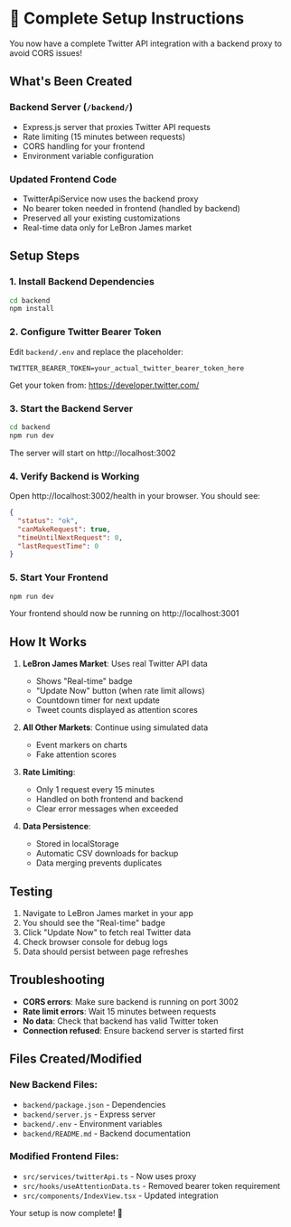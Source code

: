 # 🚀 Complete Setup Instructions

You now have a complete Twitter API integration with a backend proxy to avoid CORS issues!

## What's Been Created

### Backend Server (`/backend/`)
- Express.js server that proxies Twitter API requests
- Rate limiting (15 minutes between requests)
- CORS handling for your frontend
- Environment variable configuration

### Updated Frontend Code
- TwitterApiService now uses the backend proxy
- No bearer token needed in frontend (handled by backend)
- Preserved all your existing customizations
- Real-time data only for LeBron James market

## Setup Steps

### 1. Install Backend Dependencies
```bash
cd backend
npm install
```

### 2. Configure Twitter Bearer Token
Edit `backend/.env` and replace the placeholder:
```env
TWITTER_BEARER_TOKEN=your_actual_twitter_bearer_token_here
```

Get your token from: https://developer.twitter.com/

### 3. Start the Backend Server
```bash
cd backend
npm run dev
```

The server will start on http://localhost:3002

### 4. Verify Backend is Working
Open http://localhost:3002/health in your browser. You should see:
```json
{
  "status": "ok",
  "canMakeRequest": true,
  "timeUntilNextRequest": 0,
  "lastRequestTime": 0
}
```

### 5. Start Your Frontend
```bash
npm run dev
```

Your frontend should now be running on http://localhost:3001

## How It Works

1. **LeBron James Market**: Uses real Twitter API data
   - Shows "Real-time" badge
   - "Update Now" button (when rate limit allows)
   - Countdown timer for next update
   - Tweet counts displayed as attention scores

2. **All Other Markets**: Continue using simulated data
   - Event markers on charts
   - Fake attention scores

3. **Rate Limiting**: 
   - Only 1 request every 15 minutes
   - Handled on both frontend and backend
   - Clear error messages when exceeded

4. **Data Persistence**:
   - Stored in localStorage
   - Automatic CSV downloads for backup
   - Data merging prevents duplicates

## Testing

1. Navigate to LeBron James market in your app
2. You should see the "Real-time" badge
3. Click "Update Now" to fetch real Twitter data
4. Check browser console for debug logs
5. Data should persist between page refreshes

## Troubleshooting

- **CORS errors**: Make sure backend is running on port 3002
- **Rate limit errors**: Wait 15 minutes between requests
- **No data**: Check that backend has valid Twitter token
- **Connection refused**: Ensure backend server is started first

## Files Created/Modified

### New Backend Files:
- `backend/package.json` - Dependencies
- `backend/server.js` - Express server
- `backend/.env` - Environment variables
- `backend/README.md` - Backend documentation

### Modified Frontend Files:
- `src/services/twitterApi.ts` - Now uses proxy
- `src/hooks/useAttentionData.ts` - Removed bearer token requirement
- `src/components/IndexView.tsx` - Updated integration

Your setup is now complete! 🎉